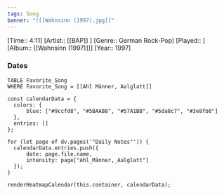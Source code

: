 ```yaml
---
tags: Song  
banner: "![[Wahnsinn (1997).jpg]]"
---
```

[Time:: 4:11]
[Artist:: [[BAP]] ]
[Genre:: German Rock-Pop]
[Played:: ]
[Album:: [[Wahnsinn (1997)]]]
[Year:: 1997]
### Dates
````dataview
TABLE Favorite_Song
WHERE Favorite_Song = [[Ahl Männer, Aalglatt]]
````
  ```dataviewjs
const calendarData = { 
	colors: { 
		blue: ["#9ccfd8", "#5BAAB8", "#57A1BB", "#5da8c7", "#3e8fb0"] 
	}, 
	entries: [] 
}; 

for (let page of dv.pages('"Daily Notes"')) { 
	calendarData.entries.push({ 
		date: page.file.name, 
		intensity: page["Ahl_Männer,_Aalglatt"]
	}); 
} 

renderHeatmapCalendar(this.container, calendarData);
```

